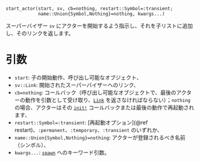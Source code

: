 ```
start_actor(start, sv, cb=nothing, restart::Symbol=:transient; 
            name::Union{Symbol,Nothing}=nothing, kwargs...)
```

スーパーバイザー `sv` にアクターを開始するよう指示し、それを子リストに追加し、そのリンクを返します。

# 引数

  * `start`: 子の開始動作、呼び出し可能なオブジェクト、
  * `sv::Link`: 開始されたスーパーバイザーへのリンク、
  * `cb=nothing`: コールバック（呼び出し可能なオブジェクトで、最後のアクターの動作を引数として受け取り、[`Link`](@ref) を返さなければならない）；`nothing` の場合、アクターはその [`init!`](@ref) コールバックまたは最後の動作で再起動されます、
  * `restart::Symbol=:transient`: [再起動オプション](@ref restart)、`:permanent`、`:temporary`、`:transient` のいずれか、
  * `name::Union{Symbol,Nothing}=nothing`: アクターが登録されるべき名前（シンボル）、
  * `kwargs...`: [`spawn`](@ref) へのキーワード引数。
